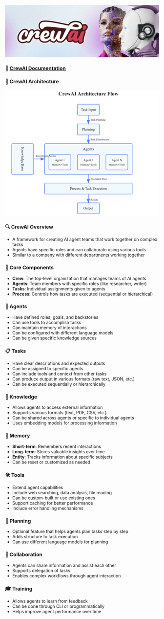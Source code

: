 

<div align="center">
   <img src="images/crewai_header.png" alt="Agents" />
</div>

### 📄 [CrewAI Documentation](https://docs.crewai.com/introduction)

### 🧩 CrewAI Architecture

   <img src="images/crewai-architecture.png" alt="CrewAI Architecture"/>

### 🔍 CrewAI Overview

- A framework for creating AI agent teams that work together on complex tasks
- Agents have specific roles and can collaborate using various tools
- Similar to a company with different departments working together

### 🔑 Core Components

- **Crew**: The top-level organization that manages teams of AI agents
- **Agents**: Team members with specific roles (like researcher, writer)
- **Tasks**: Individual assignments given to agents
- **Process**: Controls how tasks are executed (sequential or hierarchical)

### 🤖 Agents

- Have defined roles, goals, and backstories
- Can use tools to accomplish tasks
- Can maintain memory of interactions
- Can be configured with different language models
- Can be given specific knowledge sources

### 📋 Tasks

- Have clear descriptions and expected outputs
- Can be assigned to specific agents
- Can include tools and context from other tasks
- Can produce output in various formats (raw text, JSON, etc.)
- Can be executed sequentially or hierarchically

### 📖 Knowledge

- Allows agents to access external information
- Supports various formats (text, PDF, CSV, etc.)
- Can be shared across agents or specific to individual agents
- Uses embedding models for processing information

### 🧠 Memory

- **Short-term**: Remembers recent interactions
- **Long-term**: Stores valuable insights over time
- **Entity**: Tracks information about specific subjects
- Can be reset or customized as needed

### 🛠️ Tools

- Extend agent capabilities
- Include web searching, data analysis, file reading
- Can be custom-built or use existing ones
- Support caching for better performance
- Include error handling mechanisms

### 🎯 Planning

- Optional feature that helps agents plan tasks step by step
- Adds structure to task execution
- Can use different language models for planning

### 🤝 Collaboration

- Agents can share information and assist each other
- Supports delegation of tasks
- Enables complex workflows through agent interaction

### 🎓 Training

- Allows agents to learn from feedback
- Can be done through CLI or programmatically
- Helps improve agent performance over time